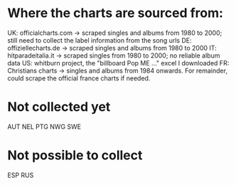 # Where the charts are sourced from:

UK: officialcharts.com -> scraped singles and albums from 1980 to 2000; still need to collect the label information from the song urls
DE: offiziellecharts.de -> scraped singles and albums from 1980 to 2000
IT: hitparadeitalia.it -> scraped singles from 1980 to 2000; no reliable album data
US: whitburn project, the "billboard Pop ME ..." excel I downloaded
FR: Christians charts -> singles and albums from 1984 onwards. For remainder, could scrape the official france charts if needed. 

# Not collected yet

AUT
NEL
PTG
NWG
SWE

# Not possible to collect

ESP
RUS
